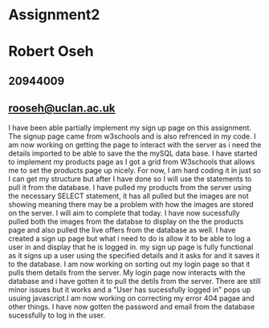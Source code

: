 # Assignment2
# Robert Oseh
## 20944009
## rooseh@uclan.ac.uk
I have been able partially implement my sign up page on this assignment. The signup page came from w3schools and is also refrenced in my code. I am now working on getting the page to interact with the server as i need the details imported to be able to save the the mySQL data base.
I have started to implement my products page as I got a grid from W3schools that allows me to set the products page up nicely. For now, I am hard coding it in just so I can get my structure but after I have done so I will use the statements to pull it from the database.
I have pulled my products from the server using the necessary SELECT statement, it has all pulled but the images are not showing meaning there may be a problem with how the images are stored on the server. I will aim to complete that today.
I have now sucessfully pulled both the images from the databse to display on the the products page and also pulled the live offers from the database as well. I have created a sign up page but what i need to do is allow it to be able to log a user in and display that he is logged in.
my sign up page is fully functional as it signs up a user using the specified details and it asks for and it saves it to the database. I am now working on sorting out my login page so that it pulls them details from the server.
My login page now interacts with the database and i have gotten it to pull the detils from the server. There are still minor issues but it works and a "User has sucessfully logged in" pops up usuing javascript.I am now working on correcting my error 404 pagae and other things.
I have now gotten the password and email from the database sucessfully to log in the user.   
